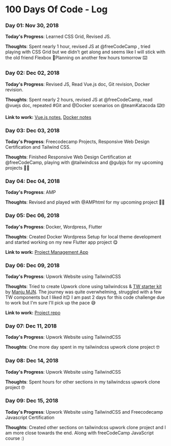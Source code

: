 # 100 Days Of Code - Log

### Day 01: Nov 30, 2018

**Today's Progress**: Learned CSS Grid, Revised JS.

**Thoughts**: Spent nearly 1 hour, revised JS at @freeCodeCamp , tried playing with CSS Grid but we didn't get along and seems like I will stick with the old friend Flexbox 🤣Planning on another few hours tomorrow ⌨️

### Day 02: Dec 02, 2018

**Today's Progress**: Revised JS, Read Vue.js doc, Git revision, Docker revision.

**Thoughts**: Spent nearly 2 hours, revised JS at @freeCodeCamp, read @vuejs doc, repeated #Git and @Docker scenarios on @teamKatacoda ⌨️🤓

**Link to work:** [Vue.js notes](https://goo.gl/9XezV9), [Docker notes](https://www.notion.so/raunakhajela/Docker-c80a56a037fc4b0ba170dfb6389de8b5)

### Day 03: Dec 03, 2018

**Today's Progress**: Freecodecamp Projects, Responsive Web Design Certification and Tailwind CSS.

**Thoughts**: Finished Responsive Web Design Certification at @freeCodeCamp, playing with @tailwindcss and @gulpjs for my upcoming projects 🖖🥤

### Day 04: Dec 04, 2018

**Today's Progress**: AMP

**Thoughts**: Revised and played with @AMPhtml for my upcoming project 🖖📱

### Day 05: Dec 06, 2018

**Today's Progress**: Docker, Wordpress, Flutter

**Thoughts**: Created Docker Wordpress Setup for local theme development and started working on my new Flutter app project 😋

**Link to work:** [Project Management App](https://github.com/raunakhajela/project-management-app)

### Day 06: Dec 09, 2018

**Today's Progress**: Upwork Website using TailwindCSS

**Thoughts**: Tried to create Upwork clone using tailwindcss & [TW starter kit](https://github.com/manjumjn/gulp-with-tailwindcss) by [Manju MJN](https://github.com/manjumjn/). The journey was quite overwhelming, struggled with a few TW components but I liked it😌 I am past 2 days for this code challenge due to work but I'm sure I'll pick up the pace 😅

**Link to work:** [Project repo](https://github.com/raunakhajela/tw-upwork)

### Day 07: Dec 11, 2018

**Today's Progress**: Upwork Website using TailwindCSS

**Thoughts**: One more day spent in my tailwindcss upwork clone project 🤓

### Day 08: Dec 14, 2018

**Today's Progress**: Upwork Website using TailwindCSS

**Thoughts**: Spent hours for other sections in my tailwindcss upwork clone project 🤓

### Day 09: Dec 15, 2018

**Today's Progress**: Upwork Website using TailwindCSS and Freecodecamp Javascript Certification

**Thoughts**: Created other sections on tailwindcss upwork clone project and I am more close towards the end. Along with freeCodeCamp JavaScript course :)

